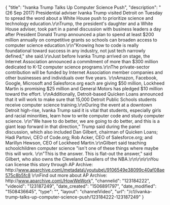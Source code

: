 {
    "title": "Ivanka Trump Talks Up Computer Science Push",
    "description": "(26 Sep 2017) Presidential adviser Ivanka Trump visited Detroit on Tuesday to spread the word about a White House push to prioritize science and technology education.\r\nTrump, the president's daughter and a White House adviser, took part in a panel discussion with business leaders a day after President Donald Trump announced a plan to spend at least $200 million annually on competitive grants so schools can broaden access to computer science education.\r\n\"Knowing how to code is really foundational toward success in any industry, not just tech narrowly defined,\" she said.\r\nJust before Ivanka Trump arrived on stage, the Internet Association announced a commitment of more than $300 million dedicated to K-12 computer science programs.\r\nThe private-sector contribution will be funded by Internet Association member companies and other businesses and individuals over five years. \r\nAmazon, Facebook, Google, Microsoft and Salesforce.org each are giving $50 million, Lockheed Martin is promising $25 million and General Motors has pledged $10 million toward the effort. \r\nAdditionally, Detroit-based Quicken Loans announced that it will work to make sure that 15,000 Detroit Public Schools students receive computer science training.\r\nDuring the event at a downtown Detroit high-rise, Ivanka Trump said it is vital that students, especially girls and racial minorities, learn how to write computer code and study computer science. \r\n\"We have to do better, we are going to do better, and this is a giant leap forward in that direction,\" Trump said during the panel discussion, which also included Dan Gilbert, chairman of Quicken Loans; Hadi Partovi, CEO of Code.org; Rob Acker, CEO of Salesforce.org; and Marillyn Hewson, CEO of Lockheed Martin.\r\nGilbert said teaching schoolchildren computer science \"isn't one of these things where maybe this will work. \r\n\"This is the answer. This is flat-out the answer,\" said Gilbert, who also owns the Cleveland Cavaliers of the NBA.\r\n\r\n\r\nYou can license this story through AP Archive: http:\/\/www.aparchive.com\/metadata\/youtube\/9106549e38099c40af08ae575c8b5fc8 \r\nFind out more about AP Archive: http:\/\/www.aparchive.com\/HowWeWork",
    "channelid": "123184222",
    "videoid": "123187249",
    "date_created": "1506891797",
    "date_modified": "1508436645",
    "type": "",
    "layout": "channelVideo",
    "url": "\/c1\/ivanka-trump-talks-up-computer-science-push\/123184222-123187249"
}